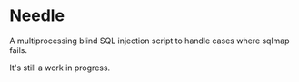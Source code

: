 # Needle
A multiprocessing blind SQL injection script to handle cases where sqlmap fails.

It's still a work in progress.
